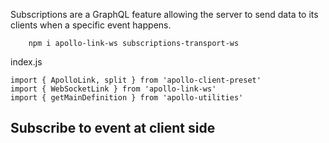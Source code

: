 Subscriptions are a GraphQL feature allowing the server to send data to its clients when a specific event happens. 
```
    npm i apollo-link-ws subscriptions-transport-ws
```

index.js
```
import { ApolloLink, split } from 'apollo-client-preset'
import { WebSocketLink } from 'apollo-link-ws'
import { getMainDefinition } from 'apollo-utilities'
```

## Subscribe to event at client side
